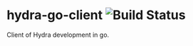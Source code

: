 hydra-go-client ![Build Status](https://secure.travis-ci.org/innotech/dployr.svg?branch=master)
===============

Client of Hydra development in go.
